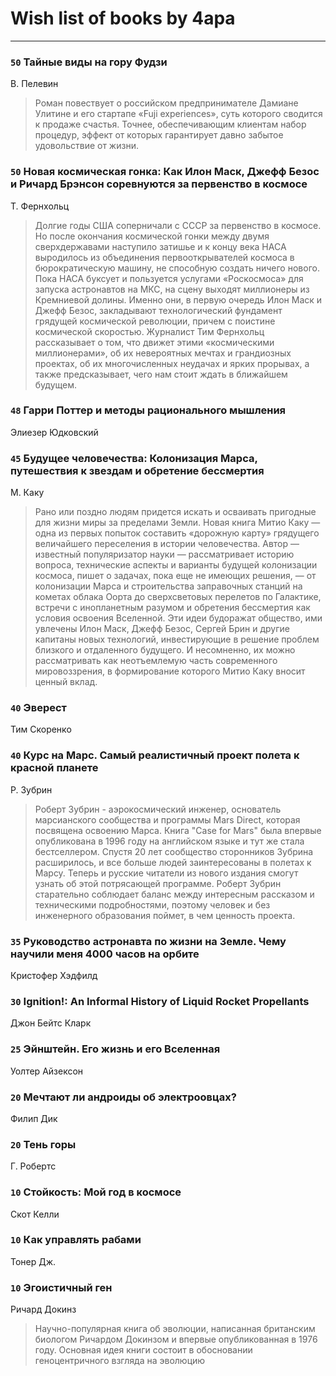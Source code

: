 # Wish list of books by 4apa
---

### `50` Тайные виды на гору Фудзи
В. Пелевин
> Роман повествует о российском предпринимателе Дамиане Улитине и его стартапе «Fuji experiences», суть которого сводится к продаже счастья. Точнее, обеспечивающим клиентам набор процедур, эффект от которых гарантирует давно забытое удовольствие от жизни.

### `50` Новая космическая гонка: Как Илон Маск, Джефф Безос и Ричард Брэнсон соревнуются за первенство в космосе
Т. Фернхольц
> Долгие годы США соперничали с СССР за первенство в космосе. Но после окончания космической гонки между двумя сверхдержавами наступило затишье и к концу века НАСА выродилось из объединения первооткрывателей космоса в бюрократическую машину, не способную создать ничего нового. Пока НАСА буксует и пользуется услугами «Роскосмоса» для запуска астронавтов на МКС, на сцену выходят миллионеры из Кремниевой долины. Именно они, в первую очередь Илон Маск и Джефф Безос, закладывают технологический фундамент грядущей космической революции, причем с поистине космической скоростью. Журналист Тим Фернхольц рассказывает о том, что движет этими «космическими миллионерами», об их невероятных мечтах и грандиозных проектах, об их многочисленных неудачах и ярких прорывах, а также предсказывает, чего нам стоит ждать в ближайшем будущем.

### `48` Гарри Поттер и методы рационального мышления
Элиезер Юдковский

### `45` Будущее человечества: Колонизация Марса, путешествия к звездам и обретение бессмертия
М. Каку
> Рано или поздно людям придется искать и осваивать пригодные для жизни миры за пределами Земли. Новая книга Митио Каку — одна из первых попыток составить «дорожную карту» грядущего величайшего переселения в истории человечества. Автор — известный популяризатор науки — рассматривает историю вопроса, технические аспекты и варианты будущей колонизации космоса, пишет о задачах, пока еще не имеющих решения, — от колонизации Марса и строительства заправочных станций на кометах облака Оорта до сверхсветовых перелетов по Галактике, встречи с инопланетным разумом и обретения бессмертия как условия освоения Вселенной. Эти идеи будоражат общество, ими увлечены Илон Маск, Джефф Безос, Сергей Брин и другие капитаны новых технологий, инвестирующие в решение проблем близкого и отдаленного будущего. И несомненно, их можно рассматривать как неотъемлемую часть современного мировоззрения, в формирование которого Митио Каку вносит ценный вклад.

### `40` Эверест
Тим Скоренко

### `40` Курс на Марс. Самый реалистичный проект полета к красной планете
Р. Зубрин
> Роберт Зубрин - аэрокосмический инженер, основатель марсианского сообщества и программы Mars Direct, которая посвящена освоению Марса. Книга "Case for Mars" была впервые опубликована в 1996 году на английском языке и тут же стала бестселлером. Спустя 20 лет сообщество сторонников Зубрина расширилось, и все больше людей заинтересованы в полетах к Марсу. Теперь и русские читатели из нового издания смогут узнать об этой потрясающей программе. Роберт Зубрин старательно соблюдает баланс между интересным рассказом и техническими подробностями, поэтому человек и без инженерного образования поймет, в чем ценность проекта.

### `35` Руководство астронавта по жизни на Земле. Чему научили меня 4000 часов на орбите
Кристофер Хэдфилд

### `30` Ignition!: An Informal History of Liquid Rocket Propellants
Джон Бейтс Кларк

### `25` Эйнштейн. Его жизнь и его Вселенная
Уолтер Айзексон

### `20` Мечтают ли андроиды об электроовцах?
Филип Дик

### `20` Тень горы
Г. Робертс

### `10` Стойкость: Мой год в космосе
Скот Келли

### `10` Как управлять рабами
Тонер Дж.

### `10` Эгоистичный ген
Ричард Докинз
> Научно-популярная книга об эволюции, написанная британским биологом Ричардом Докинзом и впервые опубликованная в 1976 году. Основная идея книги состоит в обосновании геноцентричного взгляда на эволюцию

